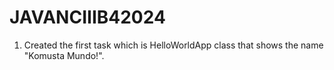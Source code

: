 # JAVANCIIIB42024
1. Created the first task which is HelloWorldApp class that shows the name "Komusta Mundo!".